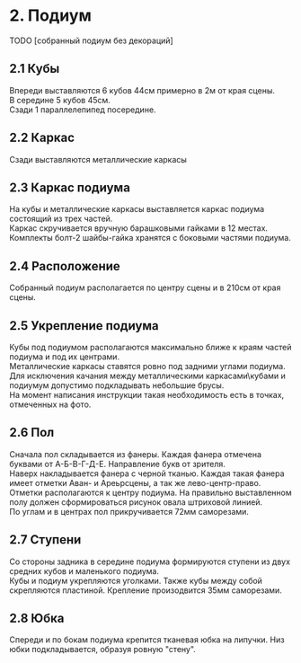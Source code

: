 # 2. Подиум
TODO [собранный подиум без декораций]
<img crossorigin="anonymous" src="https://drive.lienuc.com/uc?id=1ibQPWWVmTXgZYCkNi_Td-XUBIQpm0ZVq" alt="" />
## 2.1 Кубы
Впереди выставляются 6 кубов 44см примерно в 2м от края сцены.\
В середине 5 кубов 45см.\
Сзади 1 параллелепипед посередине.\
<img crossorigin="anonymous" src="https://drive.lienuc.com/uc?id=1qAwziO5sIeUX3s_xXk_VkrE2Xf-S5dw9" alt="" />
## 2.2 Каркас
Сзади выставляются металлические каркасы\
<img crossorigin="anonymous" src="https://drive.lienuc.com/uc?id=1d8XYHnYktY4Xu4NoYlvgfkBjW7xOwUxj" alt="" />
## 2.3 Каркас подиума
На кубы и металлические каркасы выставляется каркас подиума состоящий из трех частей.\
<img crossorigin="anonymous" src="https://drive.lienuc.com/uc?id=14cqw5Ox96B0YlbeC9ucqnNACXBdIb3SP" alt="" />\
Каркас скручивается вручную барашковыми гайками в 12 местах. Комплекты болт-2 шайбы-гайка хранятся с боковыми частями подиума.\
<img crossorigin="anonymous" src="https://drive.lienuc.com/uc?id=1y3SuusndzWnlQP7YG8W-tws6bgm_1AVF" alt="" />
## 2.4 Расположение
Собранный подиум располагается по центру сцены и в 210см от края сцены.\
<img crossorigin="anonymous" src="https://drive.lienuc.com/uc?id=1OlhWjUcr_a1pyp8PJ5xTLtzcM2eHjRNA" alt="" />\
<img crossorigin="anonymous" src="https://drive.lienuc.com/uc?id=1xh1qlOtKv2rCSzDfEaAD_TINjrBhV1yg" alt="" />\
<img crossorigin="anonymous" src="https://drive.lienuc.com/uc?id=1kyd5TQQw-mmjbPyPsTVd_mSepUSw5TnV" alt="" />
## 2.5 Укрепление подиума
Кубы под подиумом располагаются максимально ближе к краям частей подиума и под их центрами.\
<img crossorigin="anonymous" src="https://drive.lienuc.com/uc?id=1V4oo4r3WIpV5EdR0Z5c_xgn0I8gEzBxT" alt="" />\
<img crossorigin="anonymous" src="https://drive.lienuc.com/uc?id=1nIR_nxve5Lqpgg5e9sx71iZAFQYoQM8N" alt="" />\
Металлические каркасы ставятся ровно под задними углами подиума.\
<img crossorigin="anonymous" src="https://drive.lienuc.com/uc?id=1BFXz9LZNvL-fI4f7g8Kg8lYIw8B9a6R0" alt="" />\
Для исключения качания между металлическими каркасами\кубами и подиумум допустимо подкладывать небольшие брусы.\
На момент написания инструкции такая необходимость есть в точках, отмеченных на фото.\
<img crossorigin="anonymous" src="https://drive.lienuc.com/uc?id=1SrGbl-lOT0z65ix5lmkUGQSJJ0HqyYw-" alt="" />\
<img crossorigin="anonymous" src="https://drive.lienuc.com/uc?id=1NBM7OXPNbhETxdSXr8d_yxeeQHrnKySX" alt="" />
## 2.6 Пол
Сначала пол складывается из фанеры. Каждая фанера отмечена буквами от А-Б-В-Г-Д-E. Направление букв от зрителя.\
<img crossorigin="anonymous" src="https://drive.lienuc.com/uc?id=1h2tVgcBXzGOetDAiKw0Gzs6Wz21C2JxX" alt="" />\
Наверх накладывается фанера с черной тканью. Каждая такая фанера имеет отметки Аван- и Ареьрсцены, а так же лево-центр-право. Отметки располагаются к центру подиума. На правильно выставленном полу должен сформироваться рисунок овала штриховой линией.\
<img crossorigin="anonymous" src="https://drive.lienuc.com/uc?id=1UxZUkQq3SEVgEN4ZYeOLPUiInRtrBqqP" alt="" />\
По углам и в центрах пол прикручивается 72мм саморезами.\
<img crossorigin="anonymous" src="https://drive.lienuc.com/uc?id=1BVBvZQ4jIdWKUG0IZVbbumTp9UOlqIcP" alt="" />
## 2.7 Ступени
Со стороны задника в середине подиума формируются ступени из двух средних кубов и маленького подиума.\
<img crossorigin="anonymous" src="https://drive.lienuc.com/uc?id=1mSs_sXWIgi6w_MR9SDfsqjYr2KZbaax3" alt="" />\
Кубы и подиум укрепляются уголками. Также кубы между собой скрепляются пластиной. Крепление произодвится 35мм саморезами.\
<img crossorigin="anonymous" src="https://drive.lienuc.com/uc?id=1Jlab_k-uyF8bx8Mv5vsj7wgwuZA_rM8v" alt="" />
## 2.8 Юбка
Спереди и по бокам подиума крепится тканевая юбка на липучки. Низ юбки подкладывается, образуя ровную "стену".\
<img crossorigin="anonymous" src="https://drive.lienuc.com/uc?id=1QGBT42PIqRZheUPifIiT_AhEUZbeTUru" alt="" />